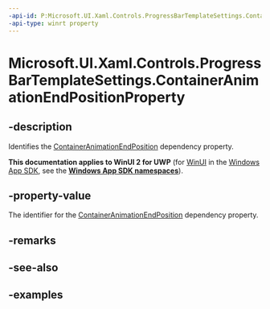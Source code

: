 ```yaml
---
-api-id: P:Microsoft.UI.Xaml.Controls.ProgressBarTemplateSettings.ContainerAnimationEndPositionProperty
-api-type: winrt property
---
```


# Microsoft.UI.Xaml.Controls.ProgressBarTemplateSettings.ContainerAnimationEndPositionProperty

<!--
public static Windows.UI.Xaml.DependencyProperty ContainerAnimationEndPositionProperty { get; }
-->

## -description

Identifies the [ContainerAnimationEndPosition](progressbartemplatesettings_containeranimationendposition.md) dependency property.

**This documentation applies to WinUI 2 for UWP** (for [WinUI](/windows/apps/winui/winui3/) in the [Windows App SDK](/windows/apps/windows-app-sdk/), see the **[Windows App SDK namespaces](/windows/windows-app-sdk/api/winrt/)**).

## -property-value

The identifier for the [ContainerAnimationEndPosition](progressbartemplatesettings_containeranimationendposition.md) dependency property.

## -remarks

## -see-also

## -examples

